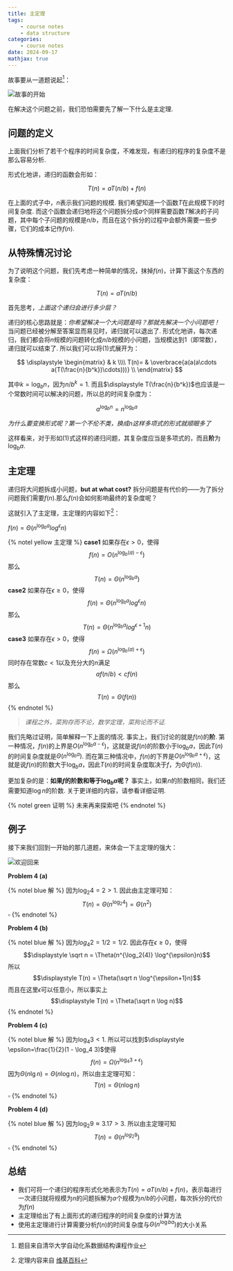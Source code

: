 ```yaml
---
title: 主定理
tags: 
    - course notes
    - data structure
categories:
    - course notes
date: 2024-09-17
mathjax: true
---
```


故事要从一道题说起[^2]：

![故事的开始](/images/hw1-master-thm.png)

在解决这个问题之前，我们恐怕需要先了解一下什么是主定理.

## 问题的定义

上面我们分析了若干个程序的时间复杂度，不难发现，有递归的程序的复杂度不是那么容易分析. 

形式化地讲，递归的函数会形如：

$$
T(n) = aT(n/b) + f(n)
$$

在上面的式子中，$n$表示我们问题的规模. 我们希望知道一个函数$T$在此规模下的时间复杂度. 而这个函数会递归地将这个问题拆分成$a$个同样需要函数$T$解决的子问题，其中每个子问题的规模是$n/b$，而且在这个拆分的过程中会额外需要一些步骤，它们的成本记作$f(n)$.

## 从特殊情况讨论

为了说明这个问题，我们先考虑一种简单的情况，抹掉$f(n)$，计算下面这个东西的复杂度：

$$
\begin{equation}
T(n) = aT(n/b) \tag{1}
\end{equation}
$$

首先思考，*上面这个递归会进行多少层？*

递归的核心思路就是：*你希望解决一个大问题是吗？那就先解决一个小问题吧！* 当问题已经被分解至答案显而易见时，递归就可以退出了. 形式化地讲，每次递归，我们都会将$n$规模的问题转化成$n/b$规模的小问题，当规模达到$1$（即常数），递归就可以结束了. 所以我们可以将$(1)$式展开为：

$$
\displaystyle 
\begin{matrix} 
     & k \\\\
    T(n)= & \overbrace{a(a(a\cdots a(T(\frac{n}{b^k})\cdots)))} \\
\end{matrix}
$$

其中$k=\log_bn$，因为$n/b^k=1$. 而且$\displaystyle T(\frac{n}{b^k})$也应该是一个常数时间可以解决的问题，所以总的时间复杂度为：

$$
\displaystyle a^{\log_b n} = n^{\log_b a}
$$

*为什么要变换形式呢？第一个不伦不类，换成n这样多项式的形式就顺眼多了*

这样看来，对于形如$(1)$式这样的递归问题，其复杂度应当是多项式的，而且**阶**为$\displaystyle \log_b a$.

## 主定理

递归将大问题拆成小问题，**but at what cost?** 拆分问题是有代价的——为了拆分问题我们需要$f(n)$.那么$f(n)$会如何影响最终的复杂度呢？

这就引入了主定理，主定理的内容如下[^1]：

$\displaystyle f(n) = \Theta(n^{\log_b a} log^{\epsilon}n)$


{% notel yellow 主定理 %}
**case1**
如果存在$\epsilon >0$，使得
$$\displaystyle f(n) = O(n^{\log_b (a) - \epsilon})$$
那么
$$\displaystyle T(n) = \Theta(n^{\log_b a})$$
**case2**
如果存在$\epsilon \geq0$，使得
$$\displaystyle f(n) = \Theta(n^{\log_b a} log^{\epsilon}n)$$
那么
$$\displaystyle T(n) = \Theta(n^{\log_b a}log^{\epsilon+1}n)$$
**case3**
如果存在$\epsilon >0$，使得
$$\displaystyle f(n) = \Omega(n^{\log_b (a) + \epsilon})$$
同时存在常数$c < 1$以及充分大的$n$满足
$$
af(n/b)<cf(n)
$$
那么
$$\displaystyle T(n) = \Theta(f(n))$$
{% endnotel %}

> *课程之外，菜狗存而不论，数学定理，菜狗论而不证.*

我们先略过证明，简单解释一下上面的情况. 
事实上，我们讨论的就是$f(n)$的**阶**. 第一种情况，$f(n)$的上界是$O(n^{\log_b a - \epsilon})$，这就是说$f(n)$的阶数小于$\log_b a$，因此$T(n)$的时间复杂度就是$\displaystyle \Theta(n^{\log_b a})$. 而在第三种情况中，$f(n)$的下界是$O(n^{\log_b a + \epsilon})$，这就是说$f(n)$的阶数大于$\log_b a$，因此$T(n)$的时间复杂度取决于$f$，为$\Theta(f(n))$.

更加复杂的是：**如果$f$的阶数和等于$\log_b a$呢？** 事实上，如果$n$的阶数相同，我们还需要知道$\log n$的阶数. 关于更详细的内容，请参看详细证明.

{% notel green 证明 %}
未来再来探索吧
{% endnotel %}

## 例子

接下来我们回到一开始的那几道题，来体会一下主定理的强大：

![欢迎回来](/images/hw1-master-thm.png)

**Problem 4 (a)**

{% notel blue 解 %}
因为$\displaystyle \log_2 4 = 2 > 1$. 因此由主定理可知：
$$T(n) = \Theta(n^{\log_2 4}) = \Theta(n^2)$$ $\square$
{% endnotel %}

**Problem 4 (b)**

{% notel blue 解 %}
因为$log_4 2 = 1/2 = 1/2$. 因此存在$\epsilon \geq 0$，使得
$$\displaystyle \sqrt n = \Theta(n^{\log_2(4)} \log^{\epsilon}n)$$
所以
 $$\displaystyle T(n) = \Theta(\sqrt n \log^{\epsilon+1}n)$$
 而且在这里$\epsilon$可以任意小，所以事实上
 $$\displaystyle T(n) = \Theta(\sqrt n \log n)$$
{% endnotel %}

**Problem 4 \(c\)**

{% notel blue 解 %}
因为$\displaystyle \log_4 3 < 1$. 所以可以找到$\displaystyle \epsilon=\frac{1}{2}(1 - \log_4 3)$使得
 $$\displaystyle f(n) = \Omega(\displaystyle n^{\log_4 3 + \epsilon})$$
 因为$\Theta(n\lg n) = \Theta(n \log n)$，所以由主定理可知：
$$T(n) = \Theta(n \log n)$$$\square$
{% endnotel %}

**Problem 4 (d)**

{% notel blue 解 %}
因为$\log_2 9 \approx 3.17 > 3$. 所以由主定理可知
$$T(n)=\Theta(n^{log_2 9})$$$\square$
{% endnotel %}

## 总结

- 我们可将一个递归的程序形式化地表示为$T(n) = aT(n / b) + f(n)$，表示每进行一次递归就将规模为$n$的问题拆解为$a$个规模为$n / b$的小问题，每次拆分的代价为$f(n)$
- 主定理给出了有上面形式的递归程序的时间复杂度的计算方法
- 使用主定理进行计算需要分析$f(n)$的时间复杂度与$\Theta(n^{\log b a})$的大小关系


[^1]: 定理内容来自 [维基百科](https://zh.wikipedia.org/wiki/%E4%B8%BB%E5%AE%9A%E7%90%86)

[^2]: 题目来自清华大学自动化系数据结构课程作业
